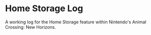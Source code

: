 # Home Storage Log
A working log for the Home Storage feature within Nintendo's Animal Crossing: New Horizons.